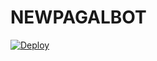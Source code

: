 # NEWPAGALBOT
[![Deploy](https://www.herokucdn.com/deploy/button.svg)](https://heroku.com/deploy?template=https://github.com/SUKHPAL443/NREPAGALBOT)
